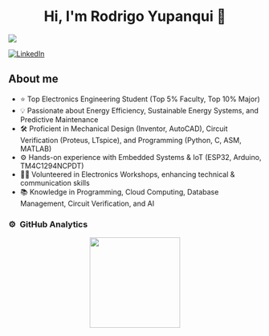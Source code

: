 <div align="center">
<h1 align="center">Hi, I'm Rodrigo Yupanqui</a> 👋</h1>
</div>
<img src="https://i.imgur.com/0JGAqYE.png">

[![LinkedIn](https://img.shields.io/badge/LinkedIn-Connect-blue?style=flat-square&logo=linkedin)](https://www.linkedin.com/in/rodrigo-yupanqui/)

## About me

- ⭐ Top Electronics Engineering Student (Top 5% Faculty, Top 10% Major)
- 💡 Passionate about Energy Efficiency, Sustainable Energy Systems, and Predictive Maintenance
- 🛠️ Proficient in Mechanical Design (Inventor, AutoCAD), Circuit Verification (Proteus, LTspice), and Programming (Python, C, ASM, MATLAB)
- ⚙️ Hands-on experience with Embedded Systems & IoT (ESP32, Arduino, TM4C1294NCPDT)
- 🧑‍🏫 Volunteered in Electronics Workshops, enhancing technical & communication skills
- 📚 Knowledge in Programming, Cloud Computing, Database Management, Circuit Verification, and AI

### ⚙️ &nbsp;GitHub Analytics

<p align="center">
<a href="https://github.com/RodrigoYupanqui">
  <img height="180em" src="https://github-readme-stats-eight-theta.vercel.app/api?username=RodrigoYupanqui&show_icons=true&theme=algolia&include_all_commits=true&count_private=true"/>
</a>
</p>
